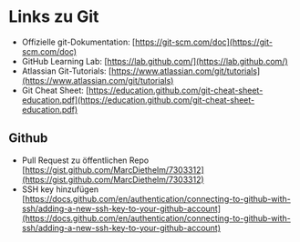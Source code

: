# Links zu Git

- Offizielle git-Dokumentation: [https://git-scm.com/doc](https://git-scm.com/doc)
- GitHub Learning Lab: [https://lab.github.com/](https://lab.github.com/)
- Atlassian Git-Tutorials: [https://www.atlassian.com/git/tutorials](https://www.atlassian.com/git/tutorials)
- Git Cheat Sheet: [https://education.github.com/git-cheat-sheet-education.pdf](https://education.github.com/git-cheat-sheet-education.pdf)

## Github

- Pull Request zu öffentlichen Repo [https://gist.github.com/MarcDiethelm/7303312](https://gist.github.com/MarcDiethelm/7303312)
- SSH key hinzufügen [https://docs.github.com/en/authentication/connecting-to-github-with-ssh/adding-a-new-ssh-key-to-your-github-account](https://docs.github.com/en/authentication/connecting-to-github-with-ssh/adding-a-new-ssh-key-to-your-github-account)
